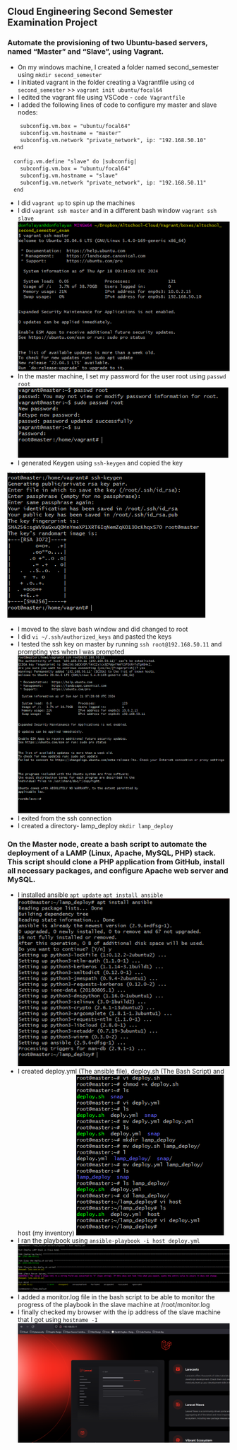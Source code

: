 ## Cloud Engineering Second Semester Examination Project

### Automate the provisioning of two Ubuntu-based servers, named “Master” and “Slave”, using Vagrant.

- On my windows machine, I created a folder named second_semester using `mkdir second_semester` 
- I initiated vagrant in the folder creating a Vagrantfile using `cd second_semester` >> `vagrant init ubuntu/focal64`
- I edited the vagrant file using VSCode - `code Vagrantfile`
- I added the following lines of code to configure my master and slave nodes:
```  config.vm.define "master" do |subconfig|
    subconfig.vm.box = "ubuntu/focal64"
    subconfig.vm.hostname = "master"
    subconfig.vm.network "private_network", ip: "192.168.50.10"
  end

  config.vm.define "slave" do |subconfig|
    subconfig.vm.box = "ubuntu/focal64"
    subconfig.vm.hostname = "slave"
    subconfig.vm.network "private_network", ip: "192.168.50.11"
  end
```
- I did `vagrant up` to spin up the machines
- I did `vagrant ssh master` and in a different bash window `vagrant ssh slave`
![SSH into master](images/vagrant_ssh_into_master.png)
- In the master machine, I set my password for the user root using `passwd root`
![Setting Root Password](images/change_to_root.png)
- I generated Keygen using `ssh-keygen` and copied the key

![SSH key generation](images/generate_keygen.png)
- I moved to the slave bash window and did changed to root
- I did `vi ~/.ssh/authorized_keys` and pasted the keys
- I tested the ssh key on master by running `ssh root@192.168.50.11` and prompting yes when I was prompted
![SSH Key test](images/test_ssh_into_slave.png)
- I exited from the ssh connection
- I created a directory- lamp_deploy `mkdir lamp_deploy`

### On the Master node, create a bash script to automate the deployment of a LAMP (Linux, Apache, MySQL, PHP) stack. This script should clone a PHP application from GitHub, install all necessary packages, and configure Apache web server and MySQL.

- I installed ansible `apt update` `apt install ansible`
![Install Ansible](images/ansible_install.png)
- I created deploy.yml (The ansible file), deploy.sh (The Bash Script) and host (my inventory)
![Creationg of deploy.yml, deploy.sh and host](images/create%20deploy.png)
- I ran the playbook using `ansible-playbook -i host deploy.yml`
![YML file running](images/playbook_result.png)
- I added a monitor.log file in the bash script to be able to monitor the progress of the playbook in the slave machine at /root/monitor.log
- I finally checked my browser with the ip address of the slave machine that I got using `hostname -I`
![Result](images/php_app.png)